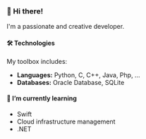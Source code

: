 ### 👋 Hi there!

I'm a passionate and creative developer.

#### 🛠️ Technologies
My toolbox includes:
- **Languages:** Python, C, C++, Java, Php, ...
- **Databases:** Oracle Database, SQLite

#### 🌱 I’m currently learning
- Swift
- Cloud infrastructure management
- .NET

